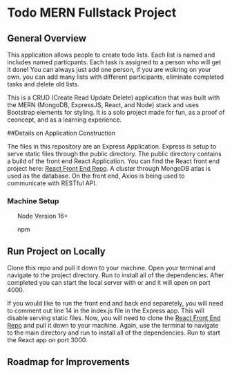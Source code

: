 # Todo MERN Fullstack Project 

## General Overview
<p>This application allows people to create todo lists. Each list is named and includes named particpants. Each task is assigned to a person who will get it done! You can always just add one person, if you are wokring on your own. you can add many lists with different participants, eliminate completed tasks and delete old lists.</p>

<p>This is a CRUD (Create Read Update Delete) application that was built with the MERN (MongoDB, ExpressJS, React, and Node) stack and uses Bootstrap elements for styling. It is a solo project made for fun, as a proof of ceoncept, and as a learning experience.</p>

##Details on Application Construction
<p> The files in this repository are an Express Application. Express is setup to serve static files through the public directory. The public directory contains a build of the front end React Application. You can find the React front end project here: <a href="https://github.com/rweisberger/family-todo-list">React Front End Repo</a>. A cluster through MongoDB atlas is used as the database. On the front end, Axios is being used to communicate with RESTful API. </p>

### Machine Setup
<ul>Node Version 16+</ul>
<ul>npm</ul>

## Run Project on Locally

<p> Clone this repo and pull it down to your machine. Open your terminal and navigate to the project directory. Run <npm install> to install all of the dependencies. After completed you can start the local server with <npm start> or <nodemon start> and it will open on port 4000.
  
<p>If you would like to run the front end and back end separetely, you will need to comment out line 14 in the index.js file in the Express app. This will disable serving static files. Now, you will need to clone the <a href="https://github.com/rweisberger/family-todo-list">React Front End Repo</a> and pull it down to your machine. Again, use the terminal to navigate to the main directory and run <npm install> to install all of the dependencies. Run <npm start> to start the React app on port 3000.</p>
  
## Roadmap for Improvements
  
  
